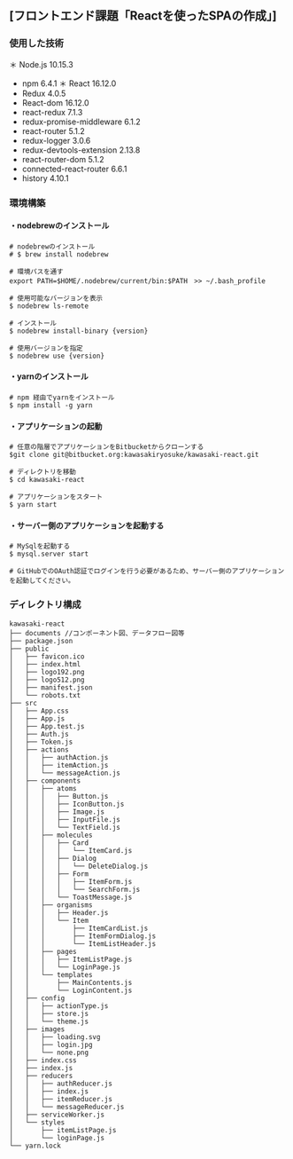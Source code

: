 ##  [フロントエンド課題「Reactを使ったSPAの作成」]

### 使用した技術
＊ Node.js 10.15.3
* npm 6.4.1
＊ React 16.12.0
* Redux 4.0.5
* React-dom 16.12.0
* react-redux 7.1.3
* redux-promise-middleware 6.1.2
* react-router 5.1.2
* redux-logger 3.0.6
* redux-devtools-extension 2.13.8
* react-router-dom 5.1.2
* connected-react-router 6.6.1
* history 4.10.1

### 環境構築
#### ・nodebrewのインストール
```
# nodebrewのインストール
# $ brew install nodebrew

# 環境パスを通す
export PATH=$HOME/.nodebrew/current/bin:$PATH　>> ~/.bash_profile

# 使用可能なバージョンを表示
$ nodebrew ls-remote

# インストール
$ nodebrew install-binary {version}

# 使用バージョンを指定
$ nodebrew use {version}
```

#### ・yarnのインストール
```
# npm 経由でyarnをインストール
$ npm install -g yarn
```

#### ・アプリケーションの起動
```
# 任意の階層でアプリケーションをBitbucketからクローンする
$git clone git@bitbucket.org:kawasakiryosuke/kawasaki-react.git

# ディレクトリを移動
$ cd kawasaki-react

# アプリケーションをスタート
$ yarn start
```

#### ・サーバー側のアプリケーションを起動する
```
# MySqlを起動する
$ mysql.server start

# GitHubでのOAuth認証でログインを行う必要があるため、サーバー側のアプリケーションを起動してください。
```

### ディレクトリ構成
```
kawasaki-react
├── documents //コンポーネント図、データフロー図等
├── package.json
├── public
│   ├── favicon.ico
│   ├── index.html
│   ├── logo192.png
│   ├── logo512.png
│   ├── manifest.json
│   └── robots.txt
├── src
│   ├── App.css
│   ├── App.js
│   ├── App.test.js
│   ├── Auth.js
│   ├── Token.js
│   ├── actions
│   │   ├── authAction.js
│   │   ├── itemAction.js
│   │   └── messageAction.js
│   ├── components
│   │   ├── atoms
│   │   │   ├── Button.js
│   │   │   ├── IconButton.js
│   │   │   ├── Image.js
│   │   │   ├── InputFile.js
│   │   │   └── TextField.js
│   │   ├── molecules
│   │   │   ├── Card
│   │   │   │   └── ItemCard.js
│   │   │   ├── Dialog
│   │   │   │   └── DeleteDialog.js
│   │   │   ├── Form
│   │   │   │   ├── ItemForm.js
│   │   │   │   └── SearchForm.js
│   │   │   └── ToastMessage.js
│   │   ├── organisms
│   │   │   ├── Header.js
│   │   │   └── Item
│   │   │       ├── ItemCardList.js
│   │   │       ├── ItemFormDialog.js
│   │   │       └── ItemListHeader.js
│   │   ├── pages
│   │   │   ├── ItemListPage.js
│   │   │   └── LoginPage.js
│   │   └── templates
│   │       ├── MainContents.js
│   │       └── LoginContent.js
│   ├── config
│   │   ├── actionType.js
│   │   ├── store.js
│   │   └── theme.js
│   ├── images
│   │   ├── loading.svg
│   │   ├── login.jpg
│   │   └── none.png
│   ├── index.css
│   ├── index.js
│   ├── reducers
│   │   ├── authReducer.js
│   │   ├── index.js
│   │   ├── itemReducer.js
│   │   └── messageReducer.js
│   ├── serviceWorker.js
│   └── styles
│       ├── itemListPage.js
│       └── loginPage.js
└── yarn.lock
```

